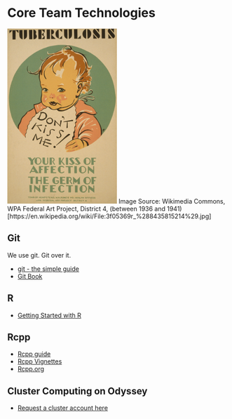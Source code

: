 # Core Team Technologies

<img src="./images/dont_kiss_me.jpg" alt="Tuberculosis Don't kiss me! : Your kiss of affection - the germ of infection" width="250px">
Image Source: Wikimedia Commons, WPA Federal Art Project, District 4, (between 1936 and 1941) [https://en.wikipedia.org/wiki/File:3f05369r_%288435815214%29.jpg]

## Git

We use git. Git over it. 

- [git - the simple guide](http://rogerdudler.github.io/git-guide/)
- [Git Book](https://git-scm.com/book/en/v2)


## R

- [Getting Started with R](https://ctesta.com/articles/2018-05/getting-started-in-r)

## Rcpp

- [Rcpp guide](http://adv-r.had.co.nz/Rcpp.html)
- [Rcpp Vignettes](https://cran.r-project.org/web/packages/Rcpp/vignettes/)
- [Rcpp.org](http://www.rcpp.org/)

## Cluster Computing on Odyssey

- [Request a cluster account here](https://www.rc.fas.harvard.edu/resources/faq/how-do-i-get-a-research-computing-account/)
